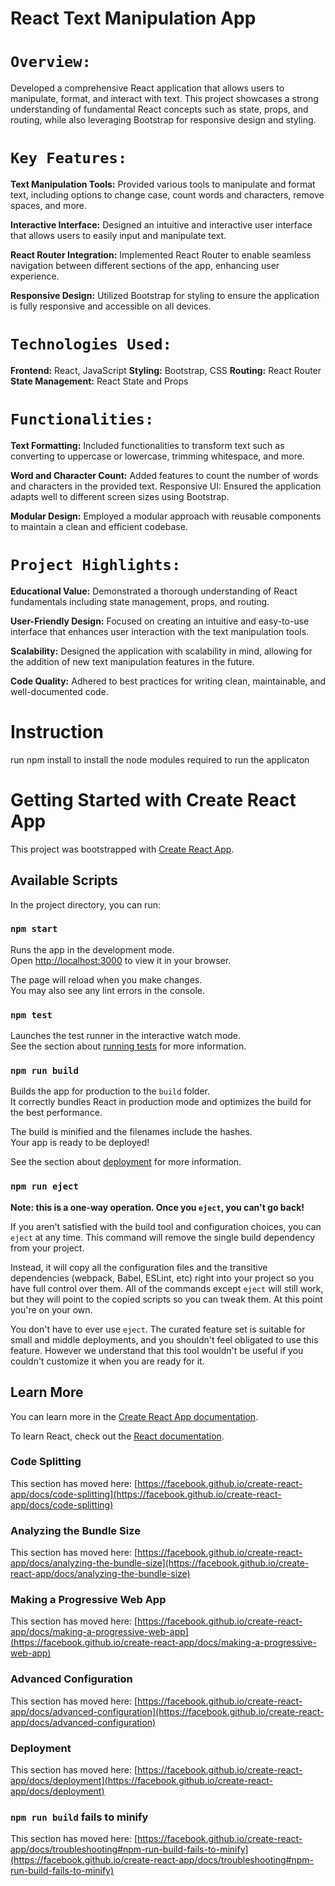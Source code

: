 #      **React Text Manipulation App**

# `Overview:`
Developed a comprehensive React application that allows users to manipulate, format, and interact with text. This project showcases a strong understanding of fundamental React concepts such as state, props, and routing, while also leveraging Bootstrap for responsive design and styling.

# `Key Features:`

**Text Manipulation Tools:** Provided various tools to manipulate and format text, including options to change case, count words and characters, remove spaces, and more.

**Interactive Interface:** Designed an intuitive and interactive user interface that allows users to easily input and manipulate text.

**React Router Integration:** Implemented React Router to enable seamless navigation between different sections of the app, enhancing user experience.

**Responsive Design:** Utilized Bootstrap for styling to ensure the application is fully responsive and accessible on all devices.

# `Technologies Used:`

**Frontend:** React, JavaScript
**Styling:** Bootstrap, CSS
**Routing:** React Router
**State Management:** React State and Props

# `Functionalities:`

**Text Formatting:** Included functionalities to transform text such as converting to uppercase or lowercase, trimming whitespace, and more.

**Word and Character Count:** Added features to count the number of words and characters in the provided text.
Responsive UI: Ensured the application adapts well to different screen sizes using Bootstrap.

**Modular Design:** Employed a modular approach with reusable components to maintain a clean and efficient codebase.

# `Project Highlights:`

**Educational Value:** Demonstrated a thorough understanding of React fundamentals including state management, props, and routing.

**User-Friendly Design:** Focused on creating an intuitive and easy-to-use interface that enhances user interaction with the text manipulation tools.

**Scalability:** Designed the application with scalability in mind, allowing for the addition of new text manipulation features in the future.

**Code Quality:** Adhered to best practices for writing clean, maintainable, and well-documented code.

# Instruction 

run npm install to install the node modules required to run the applicaton


# Getting Started with Create React App

This project was bootstrapped with [Create React App](https://github.com/facebook/create-react-app).

## Available Scripts

In the project directory, you can run:

### `npm start`

Runs the app in the development mode.\
Open [http://localhost:3000](http://localhost:3000) to view it in your browser.

The page will reload when you make changes.\
You may also see any lint errors in the console.

### `npm test`

Launches the test runner in the interactive watch mode.\
See the section about [running tests](https://facebook.github.io/create-react-app/docs/running-tests) for more information.

### `npm run build`

Builds the app for production to the `build` folder.\
It correctly bundles React in production mode and optimizes the build for the best performance.

The build is minified and the filenames include the hashes.\
Your app is ready to be deployed!

See the section about [deployment](https://facebook.github.io/create-react-app/docs/deployment) for more information.

### `npm run eject`

**Note: this is a one-way operation. Once you `eject`, you can't go back!**

If you aren't satisfied with the build tool and configuration choices, you can `eject` at any time. This command will remove the single build dependency from your project.

Instead, it will copy all the configuration files and the transitive dependencies (webpack, Babel, ESLint, etc) right into your project so you have full control over them. All of the commands except `eject` will still work, but they will point to the copied scripts so you can tweak them. At this point you're on your own.

You don't have to ever use `eject`. The curated feature set is suitable for small and middle deployments, and you shouldn't feel obligated to use this feature. However we understand that this tool wouldn't be useful if you couldn't customize it when you are ready for it.

## Learn More

You can learn more in the [Create React App documentation](https://facebook.github.io/create-react-app/docs/getting-started).

To learn React, check out the [React documentation](https://reactjs.org/).

### Code Splitting

This section has moved here: [https://facebook.github.io/create-react-app/docs/code-splitting](https://facebook.github.io/create-react-app/docs/code-splitting)

### Analyzing the Bundle Size

This section has moved here: [https://facebook.github.io/create-react-app/docs/analyzing-the-bundle-size](https://facebook.github.io/create-react-app/docs/analyzing-the-bundle-size)

### Making a Progressive Web App

This section has moved here: [https://facebook.github.io/create-react-app/docs/making-a-progressive-web-app](https://facebook.github.io/create-react-app/docs/making-a-progressive-web-app)

### Advanced Configuration

This section has moved here: [https://facebook.github.io/create-react-app/docs/advanced-configuration](https://facebook.github.io/create-react-app/docs/advanced-configuration)

### Deployment

This section has moved here: [https://facebook.github.io/create-react-app/docs/deployment](https://facebook.github.io/create-react-app/docs/deployment)

### `npm run build` fails to minify

This section has moved here: [https://facebook.github.io/create-react-app/docs/troubleshooting#npm-run-build-fails-to-minify](https://facebook.github.io/create-react-app/docs/troubleshooting#npm-run-build-fails-to-minify)
